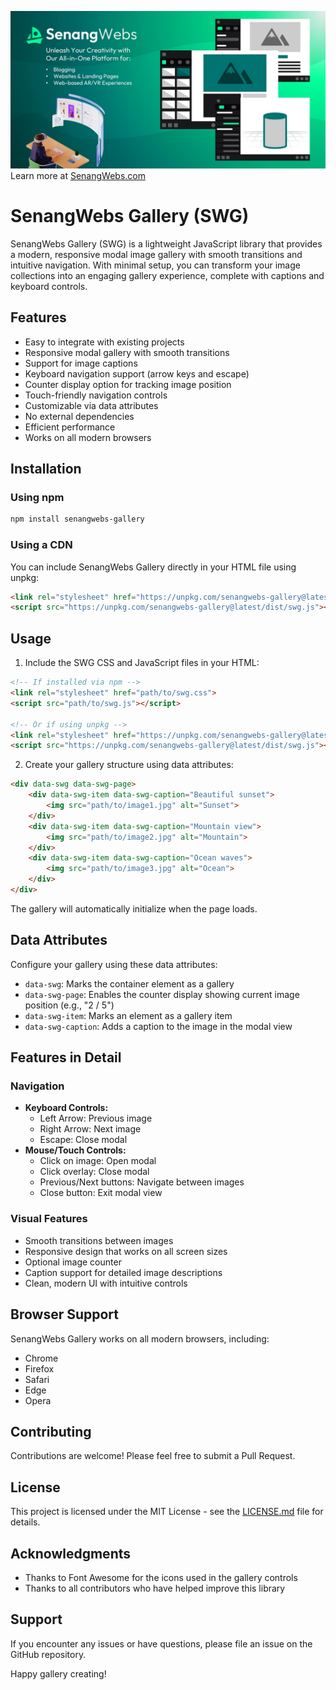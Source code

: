 [![SenangWebs](https://raw.githubusercontent.com/a-hakim/senangwebs-gallery/refs/heads/main/src/sw_banner.webp)](https://use.senangwebs.com)
Learn more at [SenangWebs.com](https://use.senangwebs.com)

# SenangWebs Gallery (SWG)

SenangWebs Gallery (SWG) is a lightweight JavaScript library that provides a modern, responsive modal image gallery with smooth transitions and intuitive navigation. With minimal setup, you can transform your image collections into an engaging gallery experience, complete with captions and keyboard controls.

## Features

- Easy to integrate with existing projects
- Responsive modal gallery with smooth transitions
- Support for image captions
- Keyboard navigation support (arrow keys and escape)
- Counter display option for tracking image position
- Touch-friendly navigation controls
- Customizable via data attributes
- No external dependencies
- Efficient performance
- Works on all modern browsers

## Installation

### Using npm

```bash
npm install senangwebs-gallery
```

### Using a CDN

You can include SenangWebs Gallery directly in your HTML file using unpkg:

```html
<link rel="stylesheet" href="https://unpkg.com/senangwebs-gallery@latest/dist/swg.css">
<script src="https://unpkg.com/senangwebs-gallery@latest/dist/swg.js"></script>
```

## Usage

1. Include the SWG CSS and JavaScript files in your HTML:

```html
<!-- If installed via npm -->
<link rel="stylesheet" href="path/to/swg.css">
<script src="path/to/swg.js"></script>

<!-- Or if using unpkg -->
<link rel="stylesheet" href="https://unpkg.com/senangwebs-gallery@latest/dist/swg.css">
<script src="https://unpkg.com/senangwebs-gallery@latest/dist/swg.js"></script>
```

2. Create your gallery structure using data attributes:

```html
<div data-swg data-swg-page>
    <div data-swg-item data-swg-caption="Beautiful sunset">
        <img src="path/to/image1.jpg" alt="Sunset">
    </div>
    <div data-swg-item data-swg-caption="Mountain view">
        <img src="path/to/image2.jpg" alt="Mountain">
    </div>
    <div data-swg-item data-swg-caption="Ocean waves">
        <img src="path/to/image3.jpg" alt="Ocean">
    </div>
</div>
```

The gallery will automatically initialize when the page loads.

## Data Attributes

Configure your gallery using these data attributes:

- `data-swg`: Marks the container element as a gallery
- `data-swg-page`: Enables the counter display showing current image position (e.g., "2 / 5")
- `data-swg-item`: Marks an element as a gallery item
- `data-swg-caption`: Adds a caption to the image in the modal view

## Features in Detail

### Navigation

- **Keyboard Controls:**
  - Left Arrow: Previous image
  - Right Arrow: Next image
  - Escape: Close modal
- **Mouse/Touch Controls:**
  - Click on image: Open modal
  - Click overlay: Close modal
  - Previous/Next buttons: Navigate between images
  - Close button: Exit modal view

### Visual Features

- Smooth transitions between images
- Responsive design that works on all screen sizes
- Optional image counter
- Caption support for detailed image descriptions
- Clean, modern UI with intuitive controls

## Browser Support

SenangWebs Gallery works on all modern browsers, including:

- Chrome
- Firefox
- Safari
- Edge
- Opera

## Contributing

Contributions are welcome! Please feel free to submit a Pull Request.

## License

This project is licensed under the MIT License - see the [LICENSE.md](LICENSE.md) file for details.

## Acknowledgments

- Thanks to Font Awesome for the icons used in the gallery controls
- Thanks to all contributors who have helped improve this library

## Support

If you encounter any issues or have questions, please file an issue on the GitHub repository.

Happy gallery creating!